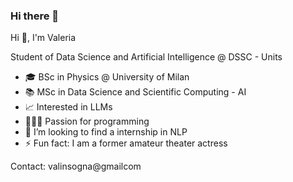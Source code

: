 ### Hi there 👋

Hi 👋, I'm Valeria

Student of Data Science and Artificial Intelligence @ DSSC - Units

- 🎓 BSc in Physics @ University of Milan
- 📚 MSc in Data Science and Scientific Computing - AI
- 📈 Interested in LLMs
- 👩🏻‍💻 Passion for programming
- 👯 I’m looking to find a internship in NLP
- ⚡ Fun fact: I am a former amateur theater actress

Contact: valinsogna@gmailcom




<!--
**valinsogna/valinsogna** is a ✨ _special_ ✨ repository because its `README.md` (this file) appears on your GitHub profile.

Here are some ideas to get you started:

- 🔭 I’m currently working on ...
- 🌱 I’m currently learning ...
- 👯 I’m looking to collaborate on ...
- 🤔 I’m looking for help with ...
- 💬 Ask me about ...
- 📫 How to reach me: ...
- 😄 Pronouns: ...
- ⚡ Fun fact: ...
-->
